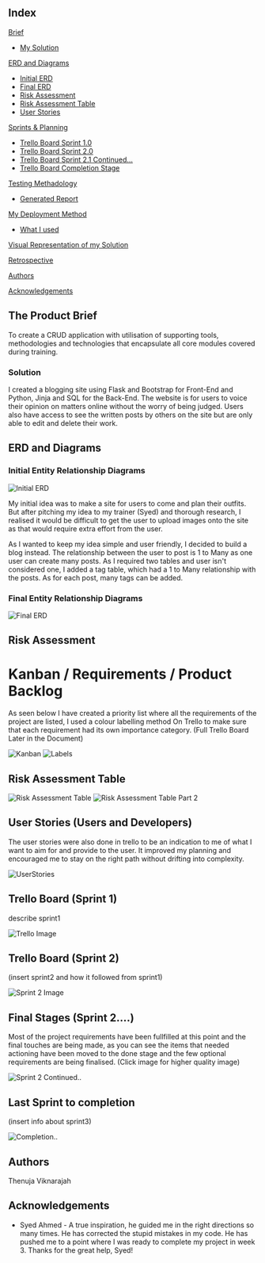 ## Index
[Brief](#brief)
   * [My Solution](#mysolution)
   
[ERD and Diagrams](#erdanddiagrams)
   * [Initial ERD](#erd)
   * [Final ERD](#FinalErd)
   * [Risk Assessment](#riskassess)
   * [Risk Assessment Table](#risktable)
   * [User Stories](#userstories)

[Sprints & Planning](#spr1)
   * [Trello Board Sprint 1.0](#spr1)
   * [Trello Board Sprint 2.0](#spr2)
   * [Trello Board Sprint 2.1 Continued...](#sprF)
   * [Trello Board Completion Stage](#sprFF)
	
[Testing Methadology](#testingmethod)
   * [Generated Report](#testingreport)
     
[My Deployment Method](#deploymentmethod)
   * [What I used](#techused)

[Visual Representation of my Solution](#visrep)

[Retrospective](#improve)

[Authors](#authorsinv)

[Acknowledgements](#acknowledgements)

<a name="brief"></a>
## The Product Brief

To create a CRUD application with utilisation of supporting tools, methodologies and technologies that encapsulate all core modules covered during training.

<a name="mysolution"></a>
### Solution

I created a blogging site using Flask and Bootstrap for Front-End and Python, Jinja and SQL for the Back-End. The website is for users to voice their opinion on matters online without the worry of being judged. Users also have access to see the written posts by others on the site but are only able to edit and delete their work. 

<a name="erdanddiagrams"></a>
## ERD and Diagrams

<a name="erd"></a>
### Initial Entity Relationship Diagrams
![Initial ERD](/images/olderd.PNG)

My initial idea was to make a site for users to come and plan their outfits. But after pitching my idea to my trainer (Syed) and thorough research, I realised it would be difficult to get the user to upload images onto the site as that would require extra effort from the user.

As I wanted to keep my idea simple and user friendly, I decided to build a blog instead. The relationship between the user to post is 1 to Many as one user can create many posts. As I required two tables and user isn't considered one, I added a tag table, which had a 1 to Many relationship with the posts. As for each post, many tags can be added.  

<a name="FinalErd"></a>
### Final Entity Relationship Diagrams
![Final ERD](/images/newerd.PNG)

<a name="riskassess"></a>
## Risk Assessment
# Kanban  / Requirements / Product Backlog

As seen below I have created a priority list where all the requirements of the project are listed, I used a colour labelling method On Trello to make sure that each requirement had its own importance category. (Full Trello Board Later in the Document) 

![Kanban](/images/productbacklog.png) ![Labels](/images/keyfortrllo.PNG)

<a name="risktable"></a>
## Risk Assessment Table
![Risk Assessment Table](/images/riskass1.PNG)
![Risk Assessment Table Part 2](/images/riskass2.PNG)

<a name="userstories"></a>
## User Stories (Users and Developers)

The user stories were also done in trello to be an indication to me of what I want to aim for and provide to the user. It improved my planning and encouraged me to stay on the right path without drifting into complexity.

![UserStories](/images/userstories.png)

<a name="spr1"></a>
## Trello Board (Sprint 1)

describe sprint1

![Trello Image](/images/sprintttt1.PNG)

<a name="spr2"></a>
## Trello Board (Sprint 2)

(insert sprint2 and how it followed from sprint1) 

![Sprint 2 Image](/images/sprint2.PNG)

<a name="sprF"></a>
## Final Stages (Sprint 2....)

Most of the project requirements have been fullfilled at this point and the final touches are being made, as you can see the items that needed actioning have been moved to the done stage and the few optional requirements are being finalised.
(Click image for higher quality image) 

![Sprint 2 Continued..](/images/sprint3.PNG)

<a name="sprFF"></a>
## Last Sprint to completion

(insert info about sprint3)

![Completion..](/images/sprint4.PNG)




<a name="authorsinv"></a>
## Authors
Thenuja Viknarajah

<a name="acknowledgements"></a>
## Acknowledgements

* Syed Ahmed - A true inspiration, he guided me in the right directions so many times. He has corrected the stupid mistakes in my code. He has pushed me to a point where I was ready to complete my project in week 3. Thanks for the great help, Syed!
